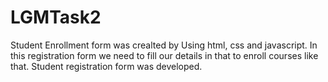 # LGMTask2
Student Enrollment form was crealted by Using html, css and javascript. In this registration form we need to fill our details in that to enroll courses like that. Student registration form was developed.
